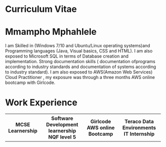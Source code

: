 # Curriculum Vitae
<html>
 <body>
<h1>Mmampho Mphahlele</h1>
  <p>I am Skilled in (Windows 7/10 and Ubuntu/Linux operating systems)and
Programming languages (Java, Visual basics, CSS and HTML). I am also
exposed to Microsoft SQL in terms of Database creation and
implementation. Strong documentation skills ( documentation ofprograms
according to industry standards and documentation of systems according to
industry standard). I am also exposed to AWS(Amazon Web Services) Cloud
Practitioner , my exposure was through a three months AWS online
bootcamp with Girlcode.</p>
  <h1/> Work Experience</h2>
 <table>
  <tr>
    <th>MCSE Learnership</th>
    <th>Software Development learnership NQF level 5</th>
    <th>Girlcode AWS online Bootcamp</th>
   <th>Teraco Data Environments IT Internship</th>
  </tr>
  <tr>

</body>
  
</html>

